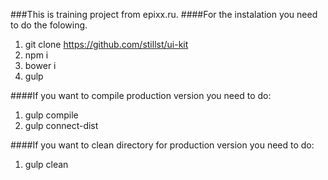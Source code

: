 ###This is training project from epixx.ru.
####For the instalation you need to do the folowing.

1. git clone https://github.com/stillst/ui-kit
2. npm i
3. bower i
4. gulp 

####If you want to compile production version you need to do:
1. gulp compile
2. gulp connect-dist

####If you want to clean directory for production version you need to do:
1. gulp clean